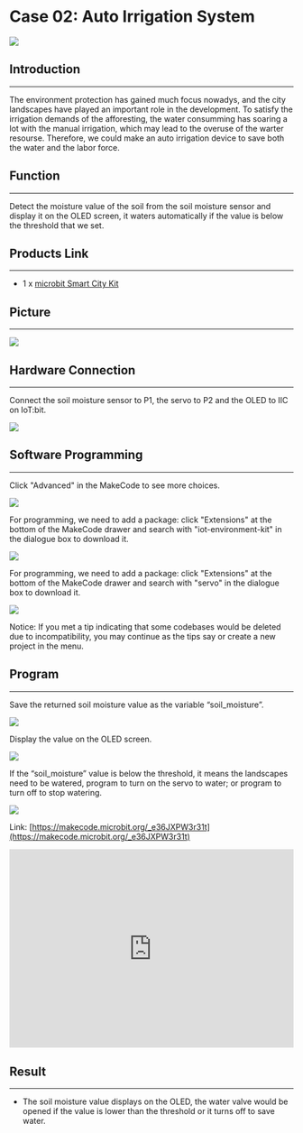 # Case 02: Auto Irrigation System 

![](./images/microbit-Smart-City-Kit-case-02-01.png)

##  Introduction
---

The environment protection has gained much focus nowadys, and the city landscapes have played an important role in the development. To satisfy the irrigation demands of the afforesting, the water consumming has soaring a lot with the manual irrigation, which may lead to the overuse of the warter resourse. Therefore, we could make an auto irrigation device to save both the water and the labor force. 

##  Function

---

Detect the moisture value of the soil from the soil moisture sensor and display it on the OLED screen, it waters automatically if the value is below the threshold that we set. 

## Products Link
---
- 1 x [microbit Smart City Kit]()

## Picture
---
![](./images/microbit-Smart-City-Kit-case-02-02.png)

## Hardware Connection 
---

Connect the soil moisture sensor to P1,  the servo to P2 and the OLED to IIC on IoT:bit. 

![](./images/microbit-Smart-City-Kit-case-02-03.png)

## Software Programming 

---

Click "Advanced" in the MakeCode to see more choices.

![](./images/microbit-Smart-City-Kit-case-01-04.png)

For programming, we need to add a package: click "Extensions" at the bottom of the MakeCode drawer and search with "iot-environment-kit" in the dialogue box to download it. 

![](./images/microbit-Smart-City-Kit-case-01-05.png)

For programming, we need to add a package: click "Extensions" at the bottom of the MakeCode drawer and search with "servo" in the dialogue box to download it. 

![](./images/microbit-Smart-City-Kit-case-01-06.png)

Notice: If you met a tip indicating that some codebases would be deleted due to incompatibility, you may continue as the tips say or create a new project in the menu. 

## Program 

---
Save the returned soil moisture value as the variable “soil_moisture”. 

![](./images/microbit-Smart-City-Kit-case-02-07.png)

Display the value on the OLED screen. 

![](./images/microbit-Smart-City-Kit-case-02-08.png)

If the “soil_moisture” value is below the threshold, it means the landscapes need to be watered, program to turn on the servo to water; or program to turn off to stop watering. 

![](./images/microbit-Smart-City-Kit-case-02-09.png)


Link: [https://makecode.microbit.org/_e36JXPW3r31t](https://makecode.microbit.org/_e36JXPW3r31t)

<div style="position:relative;height:0;padding-bottom:70%;overflow:hidden;">
<iframe style="position:absolute;top:0;left:0;width:100%;height:100%;" src="https://makecode.microbit.org/#pub:https://makecode.microbit.org/_e36JXPW3r31t" frameborder="0" sandbox="allow-popups allow-forms allow-scripts allow-same-origin">
</iframe>
</div>  


## Result
---
- The soil moisture value displays on the OLED, the water valve would be opened if the value is lower than the threshold or it turns off to save water. 



